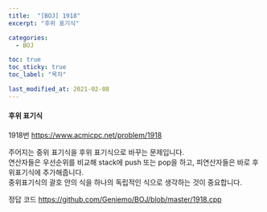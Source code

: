 ```yaml
---
title:  "[BOJ] 1918"
excerpt: "후위 표기식"

categories:
  - BOJ

toc: true
toc_sticky: true
toc_label: "목차"

last_modified_at: 2021-02-08
---
```


#### 후위 표기식

1918번 <https://www.acmicpc.net/problem/1918>

주어지는 중위 표기식을 후위 표기식으로 바꾸는 문제입니다.<br>
연산자들은 우선순위를 비교해 stack에 push 또는 pop을 하고, 피연산자들은 바로 후위표기식에 추가해줍니다.<br>
중위표기식의 괄호 안의 식을 하나의 독립적인 식으로 생각하는 것이 중요합니다.<br>

정답 코드 <https://github.com/Geniemo/BOJ/blob/master/1918.cpp>